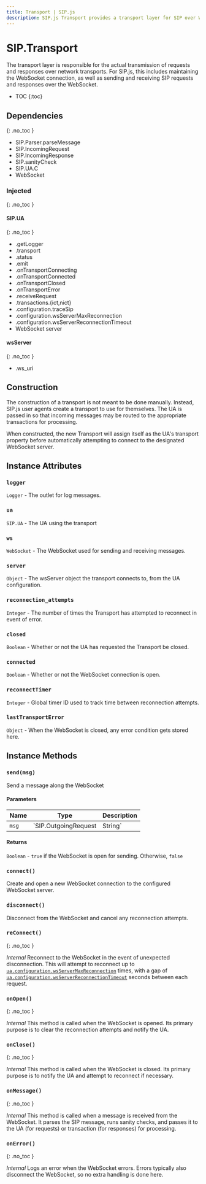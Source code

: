 ```yaml
---
title: Transport | SIP.js
description: SIP.js Transport provides a transport layer for SIP over WebSocket connections.
---
```


# SIP.Transport

The transport layer is responsible for the actual transmission of requests
and responses over network transports. For SIP.js, this includes maintaining the WebSocket connection, as well as sending and receiving SIP requests and responses over the WebSocket.

* TOC
{:toc}

<div markdown="1" class="dev">

## Dependencies
{: .no_toc }

* SIP.Parser.parseMessage
* SIP.IncomingRequest
* SIP.IncomingResponse
* SIP.sanityCheck
* SIP.UA.C
* WebSocket

### Injected
{: .no_toc }

#### SIP.UA
{: .no_toc }

* .getLogger
* .transport
* .status
* .emit
* .onTransportConnecting
* .onTransportConnected
* .onTransportClosed
* .onTransportError
* .receiveRequest
* .transactions.{ict,nict}
* .configuration.traceSip
* .configuration.wsServerMaxReconnection
* .configuration.wsServerReconnectionTimeout
* WebSocket server

#### wsServer
{: .no_toc }

* .ws_uri

</div><!-- end dev -->


## Construction

The construction of a transport is not meant to be done manually. Instead, SIP.js user agents create a transport to use for themselves. The UA is passed in so that incoming messages may be routed to the appropriate transactions for processing.

When constructed, the new Transport will assign itself as the UA's transport property before automatically attempting to connect to the designated WebSocket server.

## Instance Attributes

### `logger`

`Logger` - The outlet for log messages.

### `ua`

`SIP.UA` - The UA using the transport

### `ws`

`WebSocket` - The WebSocket used for sending and receiving messages.

### `server`

`Object` - The wsServer object the transport connects to, from the UA
configuration.

### `reconnection_attempts`

`Integer` - The number of times the Transport has attempted to reconnect in
event of error.

### `closed`

`Boolean` - Whether or not the UA has requested the Transport be closed.

### `connected`

`Boolean` - Whether or not the WebSocket connection is open.

### `reconnectTimer`

`Integer` - Global timer ID used to track time between reconnection attempts.

### `lastTransportError`

`Object` - When the WebSocket is closed, any error condition gets stored here.




## Instance Methods





### `send(msg)`

Send a message along the WebSocket

#### Parameters

Name | Type | Description
-|-|-
`msg` | `SIP.OutgoingRequest|String` | A SIP Request (represented as a String or [SIP.OutgoingRequest](/api/0.6.0/sipMessage/)) to send along the WebSocket.

#### Returns

`Boolean` - `true` if the WebSocket is open for sending. Otherwise, `false`

### `connect()`

Create and open a new WebSocket connection to the configured WebSocket server.

### `disconnect()`

Disconnect from the WebSocket and cancel any reconnection attempts.

<div markdown="1" class="dev">

### `reConnect()`
{: .no_toc }

*Internal* Reconnect to the WebSocket in the event of unexpected disconnection. This will attempt to reconnect up to [`ua.configuration.wsServerMaxReconnection`](/api/0.6.0/ua_configuration_parameters/#TODO) times, with a gap of [`ua.configuration.wsServerReconnectionTimeout`](/api/0.6.0/ua_configuration_parameters/#TODO) seconds between each request.

### `onOpen()`
{: .no_toc }

*Internal* This method is called when the WebSocket is opened. Its primary purpose is to clear the reconnection attempts and notify the UA.

### `onClose()`
{: .no_toc }

*Internal* This method is called when the WebSocket is closed. Its primary purpose is to notify the UA and attempt to reconnect if necessary.

### `onMessage()`
{: .no_toc }

*Internal* This method is called when a message is received from the WebSocket. It parses the SIP message, runs sanity checks, and passes it to the UA (for requests) or transaction (for responses) for processing.

### `onError()`
{: .no_toc }

*Internal* Logs an error when the WebSocket errors. Errors typically also disconnect the WebSocket, so no extra handling is done here.

</div>

